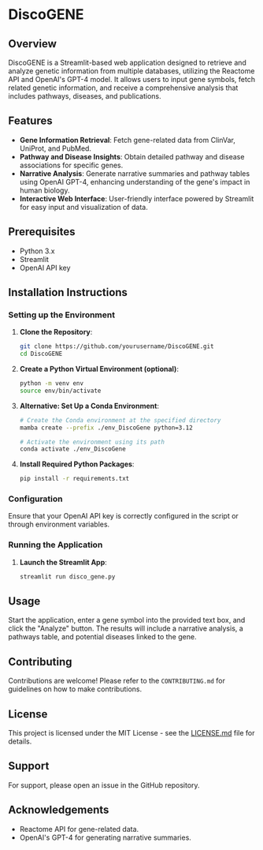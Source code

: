 
# DiscoGENE

## Overview
DiscoGENE is a Streamlit-based web application designed to retrieve and analyze genetic information from multiple databases, utilizing the Reactome API and OpenAI's GPT-4 model. It allows users to input gene symbols, fetch related genetic information, and receive a comprehensive analysis that includes pathways, diseases, and publications.

## Features
- **Gene Information Retrieval**: Fetch gene-related data from ClinVar, UniProt, and PubMed.
- **Pathway and Disease Insights**: Obtain detailed pathway and disease associations for specific genes.
- **Narrative Analysis**: Generate narrative summaries and pathway tables using OpenAI GPT-4, enhancing understanding of the gene's impact in human biology.
- **Interactive Web Interface**: User-friendly interface powered by Streamlit for easy input and visualization of data.

## Prerequisites
- Python 3.x
- Streamlit
- OpenAI API key

## Installation Instructions

### Setting up the Environment
1. **Clone the Repository**:
   ```bash
   git clone https://github.com/yourusername/DiscoGENE.git
   cd DiscoGENE
   ```

2. **Create a Python Virtual Environment (optional)**:
   ```bash
   python -m venv env
   source env/bin/activate
   ```

3. **Alternative: Set Up a Conda Environment**:
   ```bash
   # Create the Conda environment at the specified directory
   mamba create --prefix ./env_DiscoGene python=3.12

   # Activate the environment using its path
   conda activate ./env_DiscoGene
   ```

4. **Install Required Python Packages**:
   ```bash
   pip install -r requirements.txt
   ```

### Configuration
Ensure that your OpenAI API key is correctly configured in the script or through environment variables.

### Running the Application
1. **Launch the Streamlit App**:
   ```bash
   streamlit run disco_gene.py
   ```

## Usage
Start the application, enter a gene symbol into the provided text box, and click the "Analyze" button. The results will include a narrative analysis, a pathways table, and potential diseases linked to the gene.

## Contributing
Contributions are welcome! Please refer to the `CONTRIBUTING.md` for guidelines on how to make contributions.

## License
This project is licensed under the MIT License - see the [LICENSE.md](LICENSE.md) file for details.

## Support
For support, please open an issue in the GitHub repository.

## Acknowledgements
- Reactome API for gene-related data.
- OpenAI's GPT-4 for generating narrative summaries.
